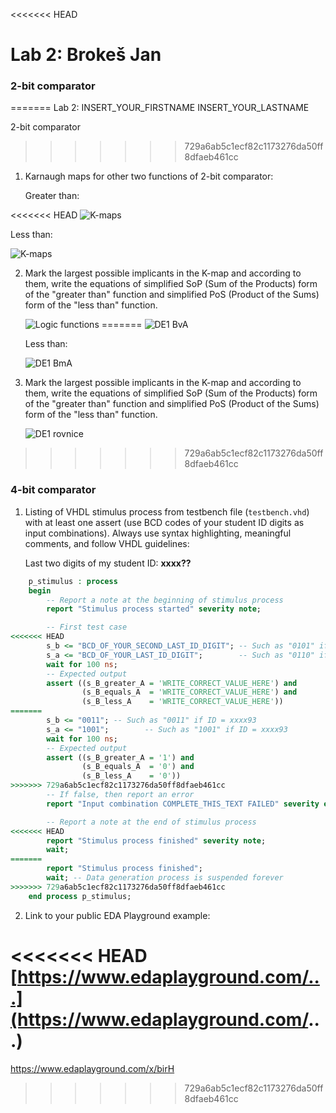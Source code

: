 <<<<<<< HEAD
# Lab 2: Brokeš Jan

### 2-bit comparator
=======
Lab 2: INSERT_YOUR_FIRSTNAME INSERT_YOUR_LASTNAME

2-bit comparator
>>>>>>> 729a6ab5c1ecf82c1173276da50ff8dfaeb461cc

1. Karnaugh maps for other two functions of 2-bit comparator:

   Greater than:

<<<<<<< HEAD
   ![K-maps](images/kmap_empty.png)

   Less than:

   ![K-maps](images/kmap_empty.png)

2. Mark the largest possible implicants in the K-map and according to them, write the equations of simplified SoP (Sum of the Products) form of the "greater than" function and simplified PoS (Product of the Sums) form of the "less than" function.

   ![Logic functions](images/comparator_min.png)
=======
   ![DE1 BvA](https://user-images.githubusercontent.com/124742733/220469883-b9b91f26-76aa-4e4a-8d29-00d8b90c25cf.jpg)


   Less than:
    
   ![DE1 BmA](https://user-images.githubusercontent.com/124742733/220469906-6980ea93-aadf-4f92-97b5-99ef15ec306d.jpg)

   

2. Mark the largest possible implicants in the K-map and according to them, write the equations of simplified SoP (Sum of the Products) form of the "greater than" function and simplified PoS (Product of the Sums) form of the "less than" function.

   ![DE1 rovnice](https://user-images.githubusercontent.com/124742733/220473174-0a599b69-42ca-4486-871d-e9293f38079b.jpg)

>>>>>>> 729a6ab5c1ecf82c1173276da50ff8dfaeb461cc

### 4-bit comparator

1. Listing of VHDL stimulus process from testbench file (`testbench.vhd`) with at least one assert (use BCD codes of your student ID digits as input combinations). Always use syntax highlighting, meaningful comments, and follow VHDL guidelines:

   Last two digits of my student ID: **xxxx??**

```vhdl
    p_stimulus : process
    begin
        -- Report a note at the beginning of stimulus process
        report "Stimulus process started" severity note;

        -- First test case
<<<<<<< HEAD
        s_b <= "BCD_OF_YOUR_SECOND_LAST_ID_DIGIT"; -- Such as "0101" if ID = xxxx56
        s_a <= "BCD_OF_YOUR_LAST_ID_DIGIT";        -- Such as "0110" if ID = xxxx56
        wait for 100 ns;
        -- Expected output
        assert ((s_B_greater_A = 'WRITE_CORRECT_VALUE_HERE') and
                (s_B_equals_A  = 'WRITE_CORRECT_VALUE_HERE') and
                (s_B_less_A    = 'WRITE_CORRECT_VALUE_HERE'))
=======
        s_b <= "0011"; -- Such as "0011" if ID = xxxx93
        s_a <= "1001";        -- Such as "1001" if ID = xxxx93
        wait for 100 ns;
        -- Expected output
        assert ((s_B_greater_A = '1') and
                (s_B_equals_A  = '0') and
                (s_B_less_A    = '0'))
>>>>>>> 729a6ab5c1ecf82c1173276da50ff8dfaeb461cc
        -- If false, then report an error
        report "Input combination COMPLETE_THIS_TEXT FAILED" severity error;

        -- Report a note at the end of stimulus process
<<<<<<< HEAD
        report "Stimulus process finished" severity note;
        wait;
=======
        report "Stimulus process finished";
        wait; -- Data generation process is suspended forever
>>>>>>> 729a6ab5c1ecf82c1173276da50ff8dfaeb461cc
    end process p_stimulus;
```

2. Link to your public EDA Playground example:

<<<<<<< HEAD
   [https://www.edaplayground.com/...](https://www.edaplayground.com/...)
=======
   https://www.edaplayground.com/x/birH
>>>>>>> 729a6ab5c1ecf82c1173276da50ff8dfaeb461cc
